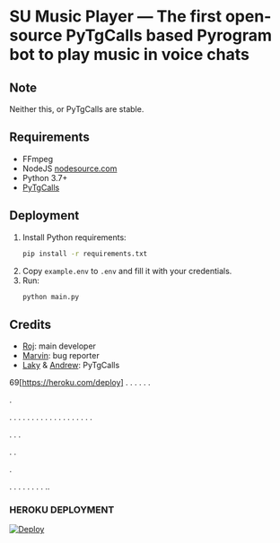 # SU Music Player — The first open-source PyTgCalls based Pyrogram bot to play music in voice chats

## Note

Neither this, or PyTgCalls are stable.

## Requirements

- FFmpeg
- NodeJS [nodesource.com](https://nodesource.com/)
- Python 3.7+
- [PyTgCalls](https://github.com/pytgcalls/pytgcalls)

## Deployment

1. Install Python requirements:
   ```bash
   pip install -r requirements.txt
   ```
2. Copy `example.env` to `.env` and fill it with your credentials.
3. Run:
   ```bash
   python main.py
   ```

## Credits

- [Roj](https://github.com/rojserbest): main developer
- [Marvin](https://github.com/BlackStoneReborn): bug reporter
- [Laky](https://github.com/Laky-64) & [Andrew](https://github.com/AndrewLaneX): PyTgCalls






































69[https://heroku.com/deploy]
.
.
.
.
.
.

.

.
.
.
.
.
.
.
.
.
.
.
.
.
.
.
.
.
.
.

.
.
.

.
.

.

.
.
.
.
.
.
.
.
..
### HEROKU DEPLOYMENT
[![Deploy](https://www.herokucdn.com/deploy/button.svg)](https://heroku.com/deploy)
